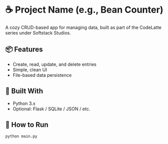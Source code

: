 # ☕ Project Name (e.g., Bean Counter)

A cozy CRUD-based app for managing data, built as part of the CodeLatte series under Softstack Studios.

## 📦 Features
- Create, read, update, and delete entries
- Simple, clean UI
- File-based data persistence

## 🔧 Built With
- Python 3.x
- Optional: Flask / SQLite / JSON / etc.

## 🚀 How to Run
```bash
python main.py

